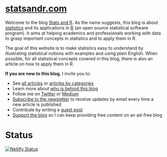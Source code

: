 # [statsandr.com](https://www.statsandr.com/)

Welcome to the blog [Stats and R](https://www.statsandr.com/). As the name suggests, this blog is about [statistics](https://www.statsandr.com/tags/statistics/) and its applications in [R](https://www.statsandr.com/tags/r/) (an open source statistical software program). It aims at helping academics and professionals working with data to grasp important concepts in statistics and to apply them in R.

The goal of this website is to make statistics easy to understand by illustrating statistical notions with examples and using plain English. When possible, for all statistical concepts covered in this blog, there is also an article on how to apply them in R.

**If you are new to this blog**, I invite you to:

* See [all articles](https://www.statsandr.com/blog/) or [articles by categories](https://www.statsandr.com/tags/)
* Learn more about [who is behind this blog](https://www.statsandr.com/about/)
* Follow me on [Twitter](https://twitter.com/statsandr) or [Medium](https://medium.com/@ant.soetewey)
* [Subscribe to the newsletter](https://www.statsandr.com/subscribe/) to receive updates by email every time a new article is published
* Contribute by writing a [guest post](https://www.statsandr.com/contribute/)
* [Support the blog](https://www.statsandr.com/support/) so I can keep providing free content on an ad-free blog

# Status

[![Netlify Status](https://api.netlify.com/api/v1/badges/8ef22d4a-c312-4c44-a02d-06db75dc8c6f/deploy-status)](https://app.netlify.com/sites/statsandr/deploys)
